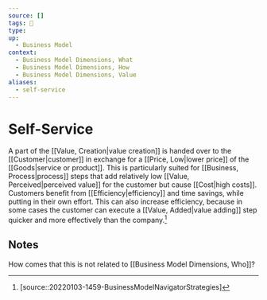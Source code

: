 ```yaml
---
source: []
tags: 🎱 
type:
up:
  - Business Model
context:
  - Business Model Dimensions, What
  - Business Model Dimensions, How
  - Business Model Dimensions, Value
aliases:
  - self-service
---
```


# Self-Service

A part of the [[Value, Creation|value creation]] is handed over to the [[Customer|customer]] in exchange for a [[Price, Low|lower price]] of the [[Goods|service or product]]. This is particularly suited for [[Business, Process|process]] steps that add relatively low [[Value, Perceived|perceived value]] for the customer but cause [[Cost|high costs]]. Customers benefit from [[Efficiency|efficiency]] and time savings, while putting in their own effort. This can also increase efficiency, because in some cases the customer can execute a [[Value, Added|value adding]] step quicker and more effectively than the company.[^1]

## Notes

How comes that this is not related to [[Business Model Dimensions, Who]]?

[^1]: [source::20220103-1459-BusinessModelNavigatorStrategies]
